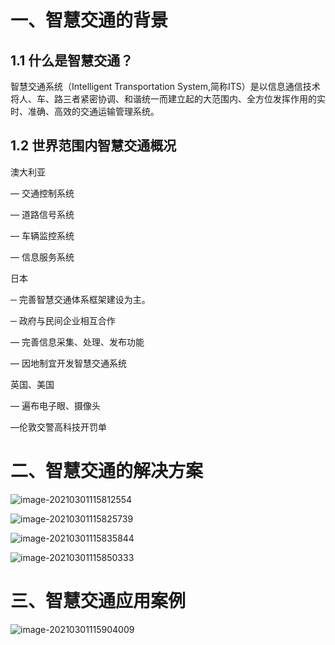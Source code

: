 # 一、智慧交通的背景

## 1.1 什么是智慧交通？

智慧交通系统（Intelligent Transportation System,简称ITS）是以信息通信技术将人、车、路三者紧密协调、和谐统一而建立起的大范围内、全方位发挥作用的实时、准确、高效的交通运输管理系统。



## 1.2 世界范围内智慧交通概况

澳大利亚

— 交通控制系统

— 道路信号系统

— 车辆监控系统

— 信息服务系统

日本

─ 完善智慧交通体系框架建设为主。

─ 政府与民间企业相互合作

— 完善信息采集、处理、发布功能

— 因地制宜开发智慧交通系统

英国、美国

— 遍布电子眼、摄像头

—伦敦交警高科技开罚单



# 二、智慧交通的解决方案

![image-20210301115812554](http://lovebetterworld.com/image-20210301115812554.png)



![image-20210301115825739](http://lovebetterworld.com/image-20210301115825739.png)



![image-20210301115835844](http://lovebetterworld.com/image-20210301115835844.png)



![image-20210301115850333](http://lovebetterworld.com/image-20210301115850333.png)

# 三、智慧交通应用案例

![image-20210301115904009](http://lovebetterworld.com/image-20210301115904009.png)